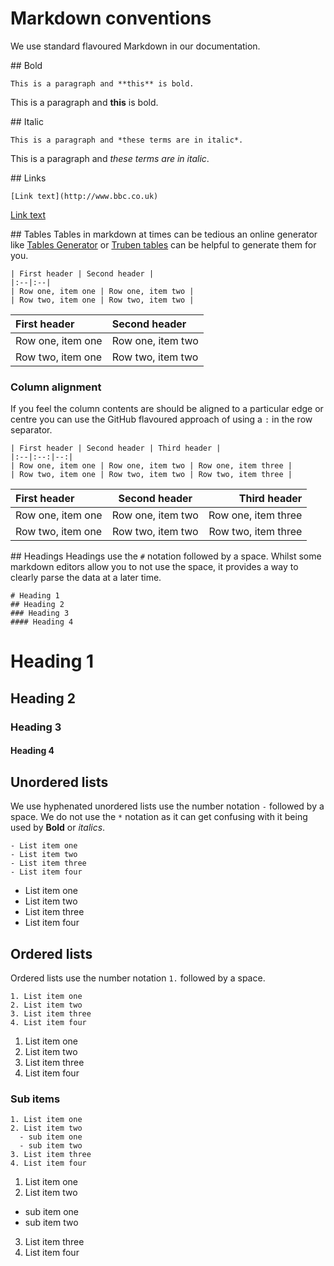 # Markdown conventions
We use standard flavoured Markdown in our documentation.

## Bold
```
This is a paragraph and **this** is bold.
```
This is a paragraph and **this** is bold.

## Italic
```
This is a paragraph and *these terms are in italic*.
```
This is a paragraph and *these terms are in italic*.

## Links
```
[Link text](http://www.bbc.co.uk)
```
[Link text](http://www.bbc.co.uk)

## Tables
Tables in markdown at times can be tedious an online generator like [Tables Generator](http://www.tablesgenerator.com/markdown_tables) or [Truben tables](http://truben.no/table/) can be helpful to generate them for you.

```
| First header | Second header |
|:--|:--|
| Row one, item one | Row one, item two |
| Row two, item one | Row two, item two |
```

| First header | Second header |
|:--|:--|
| Row one, item one | Row one, item two |
| Row two, item one | Row two, item two |

### Column alignment
If you feel the column contents are should be aligned to a particular edge or centre you can use the GitHub flavoured approach of using a `:` in the row separator.

```
| First header | Second header | Third header |
|:--|:--:|--:|
| Row one, item one | Row one, item two | Row one, item three |
| Row two, item one | Row two, item two | Row two, item three |
```

| First header | Second header | Third header |
|:--|:--:|--:|
| Row one, item one | Row one, item two | Row one, item three |
| Row two, item one | Row two, item two | Row two, item three |

## Headings
Headings use the `#` notation followed by a space. Whilst some markdown editors allow you to not use the space, it provides a way to clearly parse the data at a later time.

```
# Heading 1
## Heading 2
### Heading 3
#### Heading 4
```

# Heading 1
## Heading 2
### Heading 3
#### Heading 4

## Unordered lists
We use hyphenated unordered lists use the number notation `-` followed by a space. We do not use the `*` notation as it can get confusing with it being used by **Bold** or *italics*.

```
- List item one
- List item two
- List item three
- List item four
```

- List item one
- List item two
- List item three
- List item four

## Ordered lists
Ordered lists use the number notation `1.` followed by a space.

```
1. List item one
2. List item two
3. List item three
4. List item four
```

1. List item one
2. List item two
3. List item three
4. List item four

### Sub items
```
1. List item one
2. List item two
  - sub item one
  - sub item two
3. List item three
4. List item four
```

1. List item one
2. List item two
  - sub item one
  - sub item two
3. List item three
4. List item four
